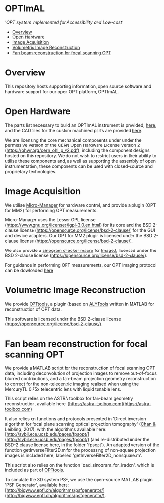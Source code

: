 # OPTImAL
_'OPT system Implemented for Accessibility and Low-cost'_

- [Overview](#overview)
- [Open Hardware](#open-hardware)
- [Image Acquisition](#image-acquisition)
- [Volumetric Image Reconstruction](#volumetric-image-reconstruction)
- [Fan beam reconstruction for focal scanning OPT](#fan-beam-reconstruction-for-focal-scanning-opt)


# Overview

This repository hosts supporting information, open source software and hardware support for our open OPT platform, OPTImAL.

# Open Hardware

The parts list necessary to build an OPTImAL instrument is provided, [here](https://github.com/ImperialCollegeLondon/OPTImAL/blob/main/OPTImAL_parts_list.xlsx), and the CAD files for the custom machined parts are provided [here](https://github.com/ImperialCollegeLondon/OPTImAL/tree/ddca39fbce2276cda13a804aa99c55197d427f0d/OPTImAL%20CAD).

We are licensing the core mechanical components under under the permissive version of the CERN Open Hardware License Version 2 (https://ohwr.org/cern_ohl_p_v2.pdf), including the component designs hosted on this repository. We do not wish to restrict users in their ability to utilise these components and, as well as supporting the assembly of open instrumentation, these components can be used with closed-source and proprietary technologies.

# Image Acquisition

We utilise [Micro-Manager](https://micro-manager.org/Version_2.0) for hardware control, and provide a plugin (OPT for MM2) for performing OPT measurements.

Micro-Manager uses the Lesser GPL license (https://www.gnu.org/licenses/lgpl-3.0.en.html) for its core and the BSD 2-clause license (https://opensource.org/license/bsd-2-clause/) for the GUI and device adapters. Our OPT for MM2 plugin is licensed under the BSD 2-clause license (https://opensource.org/license/bsd-2-clause/).

We also provide a [sinogram checker macro](https://github.com/ImperialCollegeLondon/OPTImAL/tree/main/Sinogram%20Checker) for [ImageJ](imagej.net), licensed under the BSD 2-clause license (https://opensource.org/license/bsd-2-clause/).

For guidance in performing OPT measurements, our OPT imaging protocol can be dowloaded [here](https://github.com/ImperialCollegeLondon/OPTImAL/files/13943130/OPT_Imaging_Protocol.pdf)

# Volumetric Image Reconstruction

We provide [OPTtools](https://github.com/cjd12/OPTtools/tree/9e8556d8f671e3294043d17689f80826fe05ce26), a plugin (based on [ALYTools](https://github.com/yalexand/ALYtools) written in MATLAB for reconstruction of OPT data.

This software is licensed under the BSD 2-clause license (https://opensource.org/license/bsd-2-clause/).

# Fan beam reconstruction for focal scanning OPT

We provide a MATLAB script for the reconstruction of focal scanning OPT data, including deconvolution of projection images to remove out-of-focus blurred contributions, and a fan-beam projection geometry reconstruction to correct for the non-telecentric imaging realised when using the MercuryTL 0.75x telecentric lens with liquid tunable lens.

This script relies on the ASTRA toolbox for fan-beam geometry reconstruction, available here: [https://astra-toolbox.com](https://astra-toolbox.com)

It also relies on functions and protocols presented in 'Direct inversion algorithm for focal plane scanning optical projection tomography' ([Chan &
Leibling, 2017](https://doi.org/10.1364/BOE.8.005349)), with the algorithms available here: [http://sybil.ece.ucsb.edu/pages/fpsopt/](http://sybil.ece.ucsb.edu/pages/fpsopt/)
(and re-distributed under the BSD-2 clause license here, in the folder 'fpsopt'). An adapted version of the function getInverseFilter2D.m for the processing
of non-square projection images is included here, labelled 'getInverseFilter2D_nonsquare.m'.

This script also relies on the function 'pad_sinogram_for_iradon', which is included as part of [OPTtools](https://github.com/cjd12/OPTtools/tree/9e8556d8f671e3294043d17689f80826fe05ce26).

To simulate the 3D system PSF, we use the open-source MATLAB plugin 'PSF Generator', available here:
[http://bigwww.epfl.ch/algorithms/psfgenerator/](http://bigwww.epfl.ch/algorithms/psfgenerator/).
